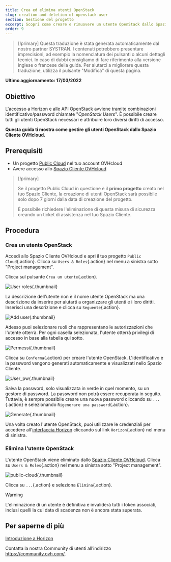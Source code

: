 ```yaml
---
title: Crea ed elimina utenti OpenStack
slug: creation-and-deletion-of-openstack-user
section: Gestione del progetto
excerpt: Scopri come creare e rimuovere un utente OpenStack dallo Spazio Cliente OVHcloud
order: 9
---
```


> [!primary]
> Questa traduzione è stata generata automaticamente dal nostro partner SYSTRAN. I contenuti potrebbero presentare imprecisioni, ad esempio la nomenclatura dei pulsanti o alcuni dettagli tecnici. In caso di dubbi consigliamo di fare riferimento alla versione inglese o francese della guida. Per aiutarci a migliorare questa traduzione, utilizza il pulsante "Modifica" di questa pagina.
>

**Ultimo aggiornamento: 17/03/2022**

## Obiettivo

L'accesso a Horizon e alle API OpenStack avviene tramite combinazioni identificativo/password chiamate "*OpenStack Users*". È possibile creare tutti gli utenti OpenStack necessari e attribuire loro diversi diritti di accesso.

**Questa guida ti mostra come gestire gli utenti OpenStack dallo Spazio Cliente OVHcloud.**

## Prerequisiti

- Un progetto [Public Cloud](https://www.ovhcloud.com/it/public-cloud/) nel tuo account OVHcloud
- Avere accesso allo [Spazio Cliente OVHcloud](https://www.ovh.com/auth/?action=gotomanager&from=https://www.ovh.it/&ovhSubsidiary=it)

> [!primary]
>
> Se il progetto Public Cloud in questione è il **primo progetto** creato nel tuo Spazio Cliente, la creazione di utenti OpenStack sarà possibile solo dopo 7 giorni dalla data di creazione del progetto.
>
> È possibile richiedere l'eliminazione di questa misura di sicurezza creando un ticket di assistenza nel tuo Spazio Cliente.
>

## Procedura

### Crea un utente OpenStack

Accedi allo Spazio Cliente OVHcloud e apri il tuo progetto `Public Cloud`{.action}. Clicca su `Users & Roles`{.action} nel menu a sinistra sotto "Project management". 

Clicca sul pulsante `Crea un utente`{.action}.

![User roles](images/users_roles.png){.thumbnail}

La descrizione dell'utente non è il nome utente OpenStack ma una descrizione da inserire per aiutarti a organizzare gli utenti e i loro diritti. Inserisci una descrizione e clicca su `Seguente`{.action}.

![Add user](images/adduser.png){.thumbnail}

Adesso puoi selezionare ruoli che rappresentano le autorizzazioni che l'utente otterrà. Per ogni casella selezionata, l'utente otterrà privilegi di accesso in base alla tabella qui sotto.

![Permessi](images/permissions.png){.thumbnail}

Clicca su `Conferma`{.action} per creare l'utente OpenStack. L'identificativo e la password vengono generati automaticamente e visualizzati nello Spazio Cliente.

![User_pw](images/user_pw.png){.thumbnail}

Salva la password, solo visualizzata in verde in quel momento, su un gestore di password. La password non potrà essere recuperata in seguito. Tuttavia, è sempre possibile creare una nuova password cliccando su `...`{.action} e selezionando `Rigenerare una password`{.action}.

![Generate](images/generatepw.png){.thumbnail}

Una volta creato l'utente OpenStack, puoi utilizzare le credenziali per accedere all'[interfaccia Horizon](https://docs.ovh.com/it/public-cloud/horizon/) cliccando sul link `Horizon`{.action} nel menu di sinistra.

### Elimina l'utente OpenStack

L'utente OpenStack viene eliminato dallo [Spazio Cliente OVHcloud](https://www.ovh.com/auth/?action=gotomanager&from=https://www.ovh.it/&ovhSubsidiary=it). Clicca su `Users & Roles`{.action} nel menu a sinistra sotto "Project management". 

![public-cloud](images/delete.png){.thumbnail}

Clicca su `...`{.action} e seleziona `Elimina`{.action}.

> [!warning]
>
> L'eliminazione di un utente è definitiva e invaliderà tutti i token associati, inclusi quelli la cui data di scadenza non è ancora stata superata.
> 

## Per saperne di più

[Introduzione a Horizon](https://docs.ovh.com/it/public-cloud/horizon/)

Contatta la nostra Community di utenti all’indirizzo <https://community.ovh.com/>.